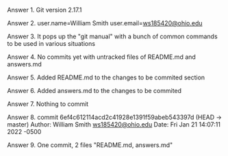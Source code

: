 Answer 1. Git version 2.17.1

Answer 2. 
user.name=William Smith
user.email=ws185420@ohio.edu

Answer 3. It pops up the "git manual" with a bunch of common commands to be used in various situations

Answer 4. No commits yet with untracked files of README.md and answers.md

Answer 5. Added README.md to the changes to be commited section

Answer 6. Added answers.md to the changes to be commited

Answer 7. Nothing to commit

Answer 8. 
commit 6ef4c612114acd2c41928e1391f59abeb543397d (HEAD -> master)
Author: William Smith <ws185420@ohio.edu>
Date:   Fri Jan 21 14:07:11 2022 -0500

Answer 9. One commit, 2 files "README.md, answers.md" 





